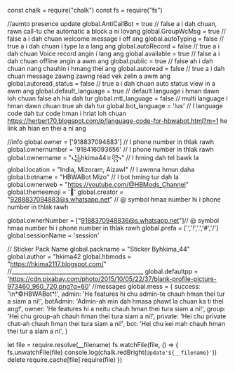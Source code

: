 const chalk = require("chalk")
const fs = require("fs")

//aumto presence update
global.AntiCallBot = true // false a i dah chuan, rawn call-tu che automatic a block a ni lovang
global.GroupWcMsg = true // false a i dah chuan welcome message i off ang
global.autoTyping = false // true a i dah chuan i type la a lang ang
global.autoRecord = false // true a i dah chuan Voice record angin i lang ang
global.available = true // false a i dah chuan offline angin a awm ang
global.public = true // false ah i dah chuan nang chauhin i hmang thei ang
global.autoread = false // true a i dah chuan message zawng zawng read vek zelin a awm ang 
global.autoread_status = false // true a i dah chuan auto status view in a awm ang
global.default_language = true // default language i hman dawn loh chuan false ah hia  dah tur
global.mtl_language = false // multi language i hman dawn chuan true ah dah tur
global.bot_language = 'lus' // I language code dah tur code hman i hriat loh chuan https://herbert70.blogspot.com/p/language-code-for-hbwabot.html?m=1 he link ah hian en thei a ni ang

//info
global.owner = ['918837094883'] // I phone number in thlak rawh
global.ownernumber = '918416093656' // I phone number in thlak rawh
global.ownername = "꧁hkima44♕꧂" // I hming dah tel bawk la
global.location = "India, Mizoram, Aizawl" // I awmna hmun daha
global.botname = "HBWABot Mizo" // I bot hming tur dah la
global.ownerweb = "https://youtube.com/@HBMods_Channel"
global.themeemoji = '🤥'
global.creator = "9288837094883@s.whatsapp.net" // @ symbol hmaa number hi i phone number in thlak rawh

global.ownerNumber = ["9188370948836@s.whatsapp.net"]// @ symbol hmaa number hi i phone number in thlak rawh
global.prefa = ['','!','.','#','/']
global.sessionName = 'session'

// Sticker Pack Name
global.packname = "Sticker Byhkima_44"
global.author = "hkima42 
global.hbmods = "https://hkima2117.blogspot.com/"
//_______________________________________________
global.defaultpp = 'https://cdn.pixabay.com/photo/2015/10/05/22/37/blank-profile-picture-973460_960_720.png?q=60'
//messages
global.mess = {
    success: '\n*©HBWABot*!', 
    admin: 'He features hi chu admin-te chauh hman thei tur a siam a ni!',
    botAdmin: 'Admin-ah min dah hmasa phawt la chuan ka ti thei ang!',
    owner: 'He features hi a neitu chauh hman thei tura siam a ni!',
    group: 'Hei chu group-ah chauh hman thei tura siam a ni!',
    private: 'Hei chu private chat-ah chauh hman thei tura siam a ni!',
    bot: 'Hei chu kei mah chauh hman thei tur a siam a ni',
}

let file = require.resolve(__filename)
fs.watchFile(file, () => {
	fs.unwatchFile(file)
	console.log(chalk.redBright(`Update'${__filename}'`))
	delete require.cache[file]
	require(file)
})
